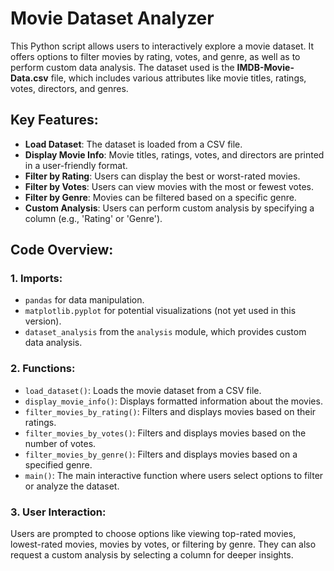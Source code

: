 
<body>
    <h1>Movie Dataset Analyzer</h1>
    <p>
        This Python script allows users to interactively explore a movie dataset. It offers options to filter movies by 
        rating, votes, and genre, as well as to perform custom data analysis. The dataset used is the 
        <strong>IMDB-Movie-Data.csv</strong> file, which includes various attributes like movie titles, ratings, votes, 
        directors, and genres.
    </p>

  <h2>Key Features:</h2>
    <ul>
        <li><strong>Load Dataset</strong>: The dataset is loaded from a CSV file.</li>
        <li><strong>Display Movie Info</strong>: Movie titles, ratings, votes, and directors are printed in a user-friendly format.</li>
        <li><strong>Filter by Rating</strong>: Users can display the best or worst-rated movies.</li>
        <li><strong>Filter by Votes</strong>: Users can view movies with the most or fewest votes.</li>
        <li><strong>Filter by Genre</strong>: Movies can be filtered based on a specific genre.</li>
        <li><strong>Custom Analysis</strong>: Users can perform custom analysis by specifying a column (e.g., 'Rating' or 'Genre').</li>
    </ul>

  <h2>Code Overview:</h2>
    <h3>1. Imports:</h3>
    <ul>
        <li><code>pandas</code> for data manipulation.</li>
        <li><code>matplotlib.pyplot</code> for potential visualizations (not yet used in this version).</li>
        <li><code>dataset_analysis</code> from the <code>analysis</code> module, which provides custom data analysis.</li>
    </ul>

  <h3>2. Functions:</h3>
    <ul>
        <li><code>load_dataset()</code>: Loads the movie dataset from a CSV file.</li>
        <li><code>display_movie_info()</code>: Displays formatted information about the movies.</li>
        <li><code>filter_movies_by_rating()</code>: Filters and displays movies based on their ratings.</li>
        <li><code>filter_movies_by_votes()</code>: Filters and displays movies based on the number of votes.</li>
        <li><code>filter_movies_by_genre()</code>: Filters and displays movies based on a specified genre.</li>
        <li><code>main()</code>: The main interactive function where users select options to filter or analyze the dataset.</li>
    </ul>

  <h3>3. User Interaction:</h3>
    <p>
        Users are prompted to choose options like viewing top-rated movies, lowest-rated movies, movies by votes, or filtering by genre. 
        They can also request a custom analysis by selecting a column for deeper insights.
    </p>
</body>
</html>
